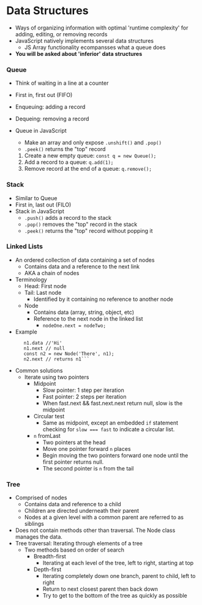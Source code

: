 # Data Structures

- Ways of organizing information with optimal 'runtime complexity' for adding, editing, or removing records
- JavaScript natively implements several data structures
  * JS Array functionality ecompansses what a queue does
- **You will be asked about 'inferior' data structures**

### Queue

- Think of waiting in a line at a counter
- First in, first out (FIFO)
- Enqueuing: adding a record
- Dequeing: removing a record
- Queue in JavaScript
  * Make an array and only expose `.unshift()` and `.pop()`
  * `.peek()` returns the "top" record
  
  1.  Create a new empty queue: `const q = new Queue();`
  2.  Add a record to a queue: `q.add(1);`
  3.  Remove record at the end of a queue: `q.remove();`

### Stack

- Similar to Queue
- First in, last out (FILO)
- Stack in JavaScript
  * `.push()` adds a record to the stack
  * `.pop()` removes the "top" record in the stack
  * `.peek()` returns the "top" record without popping it

### Linked Lists

  - An ordered collection of data containing a set of nodes
    * Contains data and a reference to the next link
    * AKA a chain of nodes
  - Terminology
    * Head: First node
    * Tail: Last node
      - Identified by it containing no reference to another node
    * Node
      - Contains data (array, string, object, etc)
      - Reference to the next node in the linked list
        * `nodeOne.next = nodeTwo;`
  - Example
    ```const n1 = new Node('Hi');
       n1.data //'Hi'
       n1.next // null
       const n2 = new Node('There', n1);
       n2.next // returns n1```
  - Common solutions
    * Iterate using two pointers
      - Midpoint
        * Slow pointer: 1 step per iteration
        * Fast pointer: 2 steps per iteration
        * When fast.next && fast.next.next return null, slow is the midpoint
      - Circular test
        * Same as midpoint, except an embedded `if` statement checking for 
          `slow === fast` to indicate a circular list.
      - `n` fromLast
        * Two pointers at the head
        * Move one pointer forward `n` places
        * Begin moving the two pointers forward one node until the first pointer
          returns null.
        * The second pointer is `n` from the tail

### Tree
  - Comprised of nodes
    * Contains data and reference to a child
    * Children are directed underneath their parent
    * Nodes at a given level with a common parent are referred to as siblings
  - Does not contain methods other than traversal. The Node class manages the data.
  - Tree traversal: Iterating through elements of a tree
    * Two methods based on order of search
      - Breadth-first
        * Iterating at each level of the tree, left to right, starting at top
      - Depth-first
        * Iterating completely down one branch, parent to child, left to right
        * Return to next closest parent then back down
        * Try to get to the bottom of the tree as quickly as possible
  